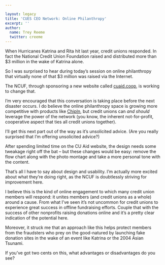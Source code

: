```yaml
---

layout: legacy
title: 'CUES CEO Network: Online Philanthropy'
excerpt: ''
author:
  name: Trey Reeme
  twitter: creeme
---
```


<p>When Hurricanes Katrina and Rita hit last year, credit unions responded.  In fact the National Credit Union Foundation raised and distributed more than $3 million in the wake of Katrina alone.</p>


<p>So I was surprised to hear during today&#8217;s session on online philanthropy that virtually none of that $3 million was raised via the Internet.</p>


<p>The <span class="caps">NCUF</span>, through sponsoring a new website called <a href="http://www.cuaid.coop">cuaid.coop</a>, is working to change that.</p>


<p>I&#8217;m very encouraged that this conversation is taking place before the next disaster occurs.  I do believe the online philanthropy space is growing more competitive with products like <a href="http://www.chipin.com">ChipIn</a>, but credit unions can <em>and should</em> leverage the power of the network (you know, the inherent not-for-profit, cooperative aspect that ties all credit unions together).</p>


<p>I&#8217;ll get this next part out of the way as it&#8217;s unsolicited advice. (Are you really surprised that I&#8217;m offering unsolicited advice?)</p>


<p>After spending limited time on the CU Aid website, the design needs some tweakage right off the bat &#8211; but these changes would be easy: remove the flow chart along with the photo montage and take a more personal tone with the content.</p>


<p>That&#8217;s all I have to say about design and usability.  I&#8217;m actually more excited about what they&#8217;re doing right, as the <span class="caps">NCUF</span> is doubtlessly striving for improvement here.</p>


<p>I believe this is the kind of online engagement to which many credit union members will respond: it unites members (and credit unions as a whole) around a cause.  From what I&#8217;ve seen it&#8217;s not uncommon for credit unions to experience great success in offline fundraising efforts.  Couple that with the success of other nonprofits raising donations online and it&#8217;s a pretty clear indication of the potential here.</p>


<p>Moreover, it struck me that an approach like this helps protect members from the fraudsters who prey on the good-natured by launching fake donation sites in the wake of an event like Katrina or the 2004 Asian Tsunami.</p>


<p>If you&#8217;ve got two cents on this, what advantages or disadvantages do you see?</p>
